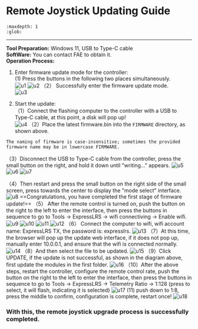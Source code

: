 # Remote Joystick Updating Guide
```{toctree}
:maxdepth: 1
:glob:
```
------
**Tool Preparation:** Windows 11, USB to Type-C cable  
**SoftWare:** You can contact FAE to obtain it.  
**Operation Process:**
1. Enter firmware update mode for the controller:  
(1) Press the buttons in the following two places simultaneously.  
![u1](../../_static/up1)
![u2](../../_static/up2)
（2） Successfully enter the firmware update mode.  
![u3](../../_static/up3.PNG)

2. Start the update:  
（1）Connect the flashing computer to the controller with a USB to Type-C cable, at this point, a disk will pop up!  
![u4](../../_static/up4.PNG)
（2）Place the latest firmware.bin into the `FIRMWARE` directory, as shown above.  
```{note}
The naming of firmware is case-insensitive; sometimes the provided firmware name may be in lowercase FIRMWARE.
```
（3）Disconnect the USB to Type-C cable from the controller, press the small button on the right, and hold it down until "writing..." appears.
![u5](../../_static/up5.PNG)
![u6](../../_static/up6.PNG)
![u7](../../_static/up7.PNG)

（4）Then restart and press the small button on the right side of the small screen, press towards the center to display the "mode select" interface.
![u8](../../_static/up8.JPEG)
==Congratulations, you have completed the first stage of firmware update!==
（5） After the remote control is turned on, push the button on the right to the left to enter the interface, then press the buttons in sequence to go to Tools -> ExpressLRS -> wifi connectiving -> Enable wifi.  
![u9](../../_static/up9.PNG)
![u10](../../_static/up10.jpg)
![u11](../../_static/up11.png)
![u12](../../_static/up12.png)
（6） Connect the computer to wifi, wifi account name: ExpressLRS TX, the password is: expresslrs. 
![u13](../../_static/up13.png)
 （7）At this time, the browser will pop up the update web interface, if it does not pop up, manually enter 10.0.0.1, and ensure that the wifi is connected normally.
 ![u14](../../_static/up14.png)
 （8）And then select the file to be updated.
 ![u15](../../_static/up15.png)
 （9）Click UPDATE, if the update is not successful, as shown in the diagram above, first update the modules in the first folder.
  ![u16](../../_static/up16.png)
 （10）After the above steps, restart the controller, configure the remote control rate, push the button on the right to the left to enter the interface, then press the buttons in sequence to go to Tools -> ExpressLRS -> Telemetry Ratio -> 1:128 (press to select, it will flash, indicating it is selected)
 ![u17](../../_static/u17.png)
 (11) push down to 1:8, press the middle to confirm, configuration is complete, restart once!
  ![u18](../../_static/up18.png)
  <h3>With this, the remote joystick upgrade process is successfully completed.</h3>